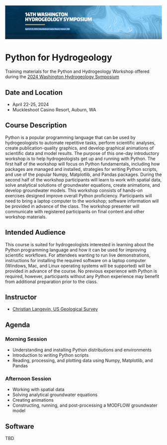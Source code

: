 ![alt](images/header.png)

# Python for Hydrogeology
Training materials for the Python and Hydrogeology Workshop offered during the [2024 Washington Hydrogeology Symposium](https://www.wahgs.uw.edu/)

## Date and Location
* April 22-25, 2024 
* Muckleshoot Casino Resort, Auburn, WA

## Course Description
Python is a popular programming language that can be used by hydrogeologists to automate repetitive tasks, perform scientific analyses, create publication-quality graphics, and develop graphical animations of scientific data and model results.  The purpose of this one-day introductory workshop is to help hydrogeologists get up and running with Python.   The first half of the workshop will focus on Python fundamentals, including how packages are managed and installed, strategies for writing Python scripts, and use of the popular Numpy, Matplotlib, and Pandas packages.  During the second half of the workshop participants will learn to work with spatial data, solve analytical solutions of groundwater equations, create animations, and develop groundwater models.  This workshop consists of hands-on exercises designed improve overall Python proficiency.  Participants will need to bring a laptop computer to the workshop; software information will be provided in advance of the class.  The workshop presenter will communicate with registered participants on final content and other workshop materials.

## Intended Audience
This course is suited for hydrogeologists interested in learning about the Python programming language and how it can be used for improving scientific workflows.  For attendees wanting to run live demonstrations, instructions for installing the required software on a laptop computer (Windows, Mac, and Linux operating systems will be supported) will be provided in advance of the course.  No previous experience with Python is required, however, participants without any Python experience may benefit from additional preparation prior to the class.

## Instructor
* [Christian Langevin, US Geological Survey](https://www.usgs.gov/staff-profiles/christian-langevin)

## Agenda

### Morning Session
* Understanding and installing Python distributions and environments
* Introduction to writing Python scripts
* Reading, processing, and plotting data using Numpy, Matplotlib, and Pandas

### Afternoon Session
* Working with spatial data
* Solving analytical groundwater equations
* Creating animations
* Constructing, running, and post-processing a MODFLOW groundwater model

## Software
TBD
